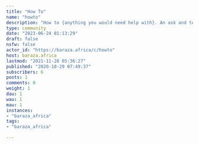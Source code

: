 ```yaml
---
title: "How To" 
name: "howto"
description: "How to {anything you would need help with}. An ask and tell kind of place. "
type: community
date: "2023-06-24 01:13:29"
draft: false
nsfw: false
actor_id: "https://baraza.africa/c/howto"
host: baraza.africa
lastmod: "2021-11-28 05:36:27"
published: "2020-10-29 07:49:37"
subscribers: 6
posts: 1
comments: 0
weight: 1
dau: 1
wau: 1
mau: 1
instances:
- "baraza_africa"
tags: 
- "baraza_africa"

---
```


